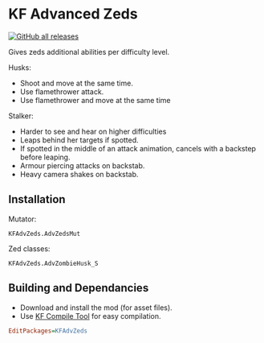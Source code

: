 # KF Advanced Zeds

[![GitHub all releases](https://img.shields.io/github/downloads/theengineertcr/KFAdvZeds/total)](https://github.com/theengineertcr/KFAdvZeds/releases)

Gives zeds additional abilities per difficulty level.

Husks:

- Shoot and move at the same time.
- Use flamethrower attack.
- Use flamethrower and move at the same time

Stalker:

- Harder to see and hear on higher difficulties
- Leaps behind her targets if spotted.
- If spotted in the middle of an attack animation, cancels with a backstep before leaping.
- Armour piercing attacks on backstab.
- Heavy camera shakes on backstab.
  
## Installation

Mutator:

```unrealscript
KFAdvZeds.AdvZedsMut
```

Zed classes:

```unrealscript
KFAdvZeds.AdvZombieHusk_S
```

## Building and Dependancies

- Download and install the mod (for asset files).
- Use [KF Compile Tool](https://github.com/InsultingPros/KFCompileTool) for easy compilation.

```ini
EditPackages=KFAdvZeds
```
